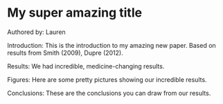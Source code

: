 # My super amazing title

Authored by: Lauren

Introduction: This is the introduction to my amazing new paper. Based on results from Smith (2009), Dupre (2012).

Results: We had incredible, medicine-changing results.

Figures: Here are some pretty pictures showing our incredible results.

Conclusions: These are the conclusions you can draw from our results.
